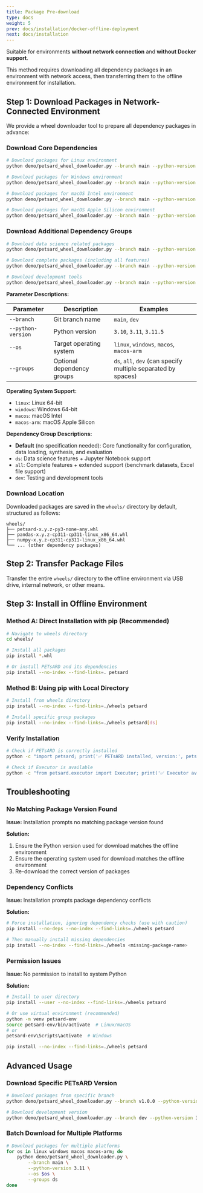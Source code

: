 ```yaml
---
title: Package Pre-download
type: docs
weight: 5
prev: docs/installation/docker-offline-deployment
next: docs/installation
---
```


Suitable for environments **without network connection** and **without Docker support**.

This method requires downloading all dependency packages in an environment with network access, then transferring them to the offline environment for installation.

## Step 1: Download Packages in Network-Connected Environment

We provide a wheel downloader tool to prepare all dependency packages in advance:

### Download Core Dependencies

```bash
# Download packages for Linux environment
python demo/petsard_wheel_downloader.py --branch main --python-version 3.11 --os linux

# Download packages for Windows environment
python demo/petsard_wheel_downloader.py --branch main --python-version 3.11 --os windows

# Download packages for macOS Intel environment
python demo/petsard_wheel_downloader.py --branch main --python-version 3.11 --os macos

# Download packages for macOS Apple Silicon environment
python demo/petsard_wheel_downloader.py --branch main --python-version 3.11 --os macos-arm
```

### Download Additional Dependency Groups

```bash
# Download data science related packages
python demo/petsard_wheel_downloader.py --branch main --python-version 3.11 --os linux --groups ds

# Download complete packages (including all features)
python demo/petsard_wheel_downloader.py --branch main --python-version 3.11 --os linux --groups ds all

# Download development tools
python demo/petsard_wheel_downloader.py --branch main --python-version 3.11 --os linux --groups dev
```

**Parameter Descriptions:**

| Parameter | Description | Examples |
|-----------|-------------|----------|
| `--branch` | Git branch name | `main`, `dev` |
| `--python-version` | Python version | `3.10`, `3.11`, `3.11.5` |
| `--os` | Target operating system | `linux`, `windows`, `macos`, `macos-arm` |
| `--groups` | Optional dependency groups | `ds`, `all`, `dev` (can specify multiple separated by spaces) |

**Operating System Support:**
- `linux`: Linux 64-bit
- `windows`: Windows 64-bit
- `macos`: macOS Intel
- `macos-arm`: macOS Apple Silicon

**Dependency Group Descriptions:**
- **Default** (no specification needed): Core functionality for configuration, data loading, synthesis, and evaluation
- `ds`: Data science features + Jupyter Notebook support
- `all`: Complete features + extended support (benchmark datasets, Excel file support)
- `dev`: Testing and development tools

### Download Location

Downloaded packages are saved in the `wheels/` directory by default, structured as follows:

```
wheels/
├── petsard-x.y.z-py3-none-any.whl
├── pandas-x.y.z-cp311-cp311-linux_x86_64.whl
├── numpy-x.y.z-cp311-cp311-linux_x86_64.whl
└── ... (other dependency packages)
```

## Step 2: Transfer Package Files

Transfer the entire `wheels/` directory to the offline environment via USB drive, internal network, or other means.

## Step 3: Install in Offline Environment

### Method A: Direct Installation with pip (Recommended)

```bash
# Navigate to wheels directory
cd wheels/

# Install all packages
pip install *.whl

# Or install PETsARD and its dependencies
pip install --no-index --find-links=. petsard
```

### Method B: Using pip with Local Directory

```bash
# Install from wheels directory
pip install --no-index --find-links=./wheels petsard

# Install specific group packages
pip install --no-index --find-links=./wheels petsard[ds]
```

### Verify Installation

```bash
# Check if PETsARD is correctly installed
python -c "import petsard; print('✅ PETsARD installed, version:', petsard.__version__)"

# Check if Executor is available
python -c "from petsard.executor import Executor; print('✅ Executor available')"
```

## Troubleshooting

### No Matching Package Version Found

**Issue:** Installation prompts no matching package version found

**Solution:**
1. Ensure the Python version used for download matches the offline environment
2. Ensure the operating system used for download matches the offline environment
3. Re-download the correct version of packages

### Dependency Conflicts

**Issue:** Installation prompts package dependency conflicts

**Solution:**
```bash
# Force installation, ignoring dependency checks (use with caution)
pip install --no-deps --no-index --find-links=./wheels petsard

# Then manually install missing dependencies
pip install --no-index --find-links=./wheels <missing-package-name>
```

### Permission Issues

**Issue:** No permission to install to system Python

**Solution:**
```bash
# Install to user directory
pip install --user --no-index --find-links=./wheels petsard

# Or use virtual environment (recommended)
python -m venv petsard-env
source petsard-env/bin/activate  # Linux/macOS
# or
petsard-env\Scripts\activate  # Windows

pip install --no-index --find-links=./wheels petsard
```

## Advanced Usage

### Download Specific PETsARD Version

```bash
# Download packages from specific branch
python demo/petsard_wheel_downloader.py --branch v1.0.0 --python-version 3.11 --os linux

# Download development version
python demo/petsard_wheel_downloader.py --branch dev --python-version 3.11 --os linux
```

### Batch Download for Multiple Platforms

```bash
# Download packages for multiple platforms
for os in linux windows macos macos-arm; do
    python demo/petsard_wheel_downloader.py \
        --branch main \
        --python-version 3.11 \
        --os $os \
        --groups ds
done
```
